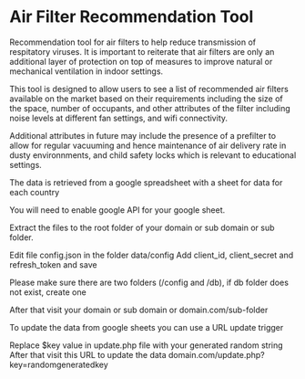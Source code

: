 # Air Filter Recommendation Tool
Recommendation tool for air filters to help reduce transmission of respitatory viruses. It is important to reiterate that air filters are only an additional layer of protection on top of measures to improve natural or mechanical ventilation in indoor settings.

This tool is designed to allow users to see a list of recommended air filters available on the market based on their requirements including the size of the space, number of occupants, and other attributes of the filter including noise levels at different fan settings, and wifi connectivity.  

Additional attributes in future may include the presence of a prefilter to allow for regular vacuuming and hence maintenance of air delivery rate in dusty environnments, and child safety locks which is relevant to educational settings.

The data is retrieved from a google spreadsheet with a sheet for data for each country 

You will need to enable google API for your google sheet.

Extract the files to the root folder of your domain or sub domain or sub folder.

Edit file config.json in the folder data/config
Add client_id, client_secret and refresh_token and save

Please make sure there are two folders (/config and /db), if db folder does not exist, create one

After that visit your domain or sub domain or domain.com/sub-folder

To update the data from google sheets you can use a URL update trigger

Replace $key value in update.php file with your generated random string
After that visit this URL to update the data domain.com/update.php?key=randomgeneratedkey
